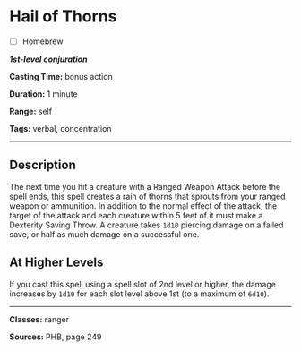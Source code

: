 # Hail of Thorns

- [ ] Homebrew

***1st-level conjuration***

**Casting Time:** bonus action

**Duration:** 1 minute

**Range:** self

**Tags:** verbal, concentration

---

## Description
The next time you hit a creature with a Ranged Weapon Attack before the spell ends, this spell creates a rain of thorns that sprouts from your ranged weapon or ammunition.
In addition to the normal effect of the attack, the target of the attack and each creature within 5 feet of it must make a Dexterity Saving Throw.
A creature takes `1d10` piercing damage on a failed save, or half as much damage on a successful one.

## At Higher Levels
If you cast this spell using a spell slot of 2nd level or higher, the damage increases by `1d10` for each slot level above 1st (to a maximum of `6d10`).

---

**Classes:** ranger

**Sources:** PHB, page 249
